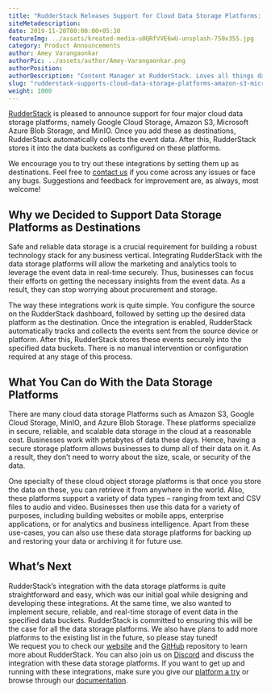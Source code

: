 ```yaml
---
title: "RudderStack Releases Support for Cloud Data Storage Platforms: Google Cloud Storage, Amazon S3, Azure Blob Storage, and MinIO"
siteMetadescription:
date: 2019-11-20T00:00:00+05:30
featureImg: ../assets/kreated-media-u0QRfVVE6wU-unsplash-750x355.jpg
category: Product Announcements
author: Amey Varangaonkar
authorPic: ../assets/author/Amey-Varangaonkar.png
authorPosition: 
authorDescription: "Content Manager at RudderStack. Loves all things data. Manchester United, music, and sci-fi fan, among other things."
slug: "rudderstack-supports-cloud-data-storage-platforms-amazon-s3-microsoft-azure-blob-storage-minio"
weight: 1000
---
```

[RudderStack](https://rudderstack.com) is pleased to announce support for four major cloud data storage platforms, namely Google Cloud Storage, Amazon S3, Microsoft Azure Blob Storage, and MinIO. Once you add these as destinations, RudderStack automatically collects the event data. After this, RudderStack stores it into the data buckets as configured on these platforms.

We encourage you to try out these integrations by setting them up as destinations. Feel free to [contact us](https://rudderstack.com/contact/) if you come across any issues or face any bugs. Suggestions and feedback for improvement are, as always, most welcome!  

**Why we Decided to Support Data Storage Platforms as Destinations**
--------------------------------------------------------------------

Safe and reliable data storage is a crucial requirement for building a robust technology stack for any business vertical. Integrating RudderStack with the data storage platforms will allow the marketing and analytics tools to leverage the event data in real-time securely. Thus, businesses can focus their efforts on getting the necessary insights from the event data. As a result, they can stop worrying about procurement and storage.

The way these integrations work is quite simple. You configure the source on the RudderStack dashboard, followed by setting up the desired data platform as the destination. Once the integration is enabled, RudderStack automatically tracks and collects the events sent from the source device or platform. After this, RudderStack stores these events securely into the specified data buckets. There is no manual intervention or configuration required at any stage of this process.  

**What You Can do With the Data Storage Platforms**
---------------------------------------------------

There are many cloud data storage Platforms such as Amazon S3, Google Cloud Storage, MinIO, and Azure Blob Storage. These platforms specialize in secure, reliable, and scalable data storage in the cloud at a reasonable cost. Businesses work with petabytes of data these days. Hence, having a secure storage platform allows businesses to dump all of their data on it. As a result, they don’t need to worry about the size, scale, or security of the data.

One specialty of these cloud object storage platforms is that once you store the data on these, you can retrieve it from anywhere in the world. Also, these platforms support a variety of data types – ranging from text and CSV files to audio and video. Businesses then use this data for a variety of purposes, including building websites or mobile apps, enterprise applications, or for analytics and business intelligence. Apart from these use-cases, you can also use these data storage platforms for backing up and restoring your data or archiving it for future use.   

**What’s Next**
---------------

RudderStack’s integration with the data storage platforms is quite straightforward and easy, which was our initial goal while designing and developing these integrations. At the same time, we also wanted to implement secure, reliable, and real-time storage of event data in the specified data buckets. RudderStack is committed to ensuring this will be the case for all the data storage platforms. We also have plans to add more platforms to the existing list in the future, so please stay tuned!  
We request you to check our [website](https://rudderstack.com/) and the [GitHub](https://github.com/rudderlabs/rudder-server) repository to learn more about RudderStack. You can also join us on [Discord](https://discordapp.com/invite/xNEdEGw) and discuss the integration with these data storage platforms. If you want to get up and running with these integrations, make sure you give our [platform a try](https://app.rudderlabs.com/signup) or browse through our [documentation](https://docs.rudderstack.com/destinations).